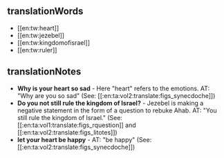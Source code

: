 ## translationWords

* [[en:tw:heart]]
* [[en:tw:jezebel]]
* [[en:tw:kingdomofisrael]]
* [[en:tw:ruler]]

## translationNotes

* **Why is your heart so sad** - Here "heart" refers to the emotions. AT: "Why are you so sad" (See: [[:en:ta:vol2:translate:figs_synecdoche]])
* **Do you not still rule the kingdom of Israel?** - Jezebel is making a negative statement in the form of a question to rebuke Ahab. AT: "You still rule the kingdom of Israel." (See: [[:en:ta:vol1:translate:figs_rquestion]] and [[:en:ta:vol2:translate:figs_litotes]])
* **let your heart be happy** - AT: "be happy" (See: [[:en:ta:vol2:translate:figs_synecdoche]])
